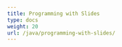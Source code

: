 ```yaml
---
title: Programming with Slides
type: docs
weight: 20
url: /java/programming-with-slides/
---
```



